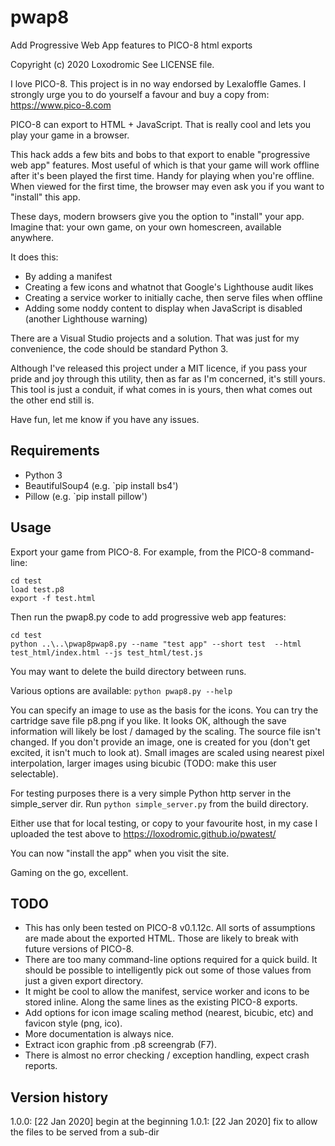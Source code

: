 # pwap8

Add Progressive Web App features to PICO-8 html exports


Copyright (c) 2020 Loxodromic
See LICENSE file.


I love PICO-8. This project is in no way endorsed by Lexaloffle Games. I 
strongly urge you to do yourself a favour and buy a copy from: 
https://www.pico-8.com


PICO-8 can export to HTML + JavaScript. That is really cool and lets you
play your game in a browser.


This hack adds a few bits and bobs to that export to enable 
"progressive web app" features. Most useful of which is that your game will
work offline after it's been played the first time. Handy for playing when 
you're offline. When viewed for the first time, the browser may even ask you 
if you want to "install" this app.


These days, modern browsers give you the option to "install" your app. 
Imagine that: your own game, on your own homescreen, available anywhere.


It does this:
 + By adding a manifest
 + Creating a few icons and whatnot that Google's Lighthouse audit likes
 + Creating a service worker to initially cache, then serve files when offline
 + Adding some noddy content to display when JavaScript is disabled (another Lighthouse warning)


 There are a Visual Studio projects and a solution. That was just for my 
 convenience, the code should be standard Python 3.

 
 Although I've released this project under a MIT licence, if you pass your 
 pride and joy through this utility, then as far as I'm concerned, it's still
 yours. This tool is just a conduit, if what comes in is yours, then what 
 comes out the other end still is.


Have fun, let me know if you have any issues.
 

## Requirements

 + Python 3
 + BeautifulSoup4 (e.g. `pip install bs4')
 + Pillow (e.g. `pip install pillow')
 

## Usage

Export your game from PICO-8. For example, from the PICO-8 command-line:


```
cd test
load test.p8
export -f test.html
```


Then run the pwap8.py code to add progressive web app features:


```
cd test
python ..\..\pwap8pwap8.py --name "test app" --short test  --html test_html/index.html --js test_html/test.js
```

You may want to delete the build directory between runs.


Various options are available: `python pwap8.py --help`


You can specify an image to use as the basis for the icons. You can try the 
cartridge save file p8.png if you like. It looks OK, although the save 
information will likely be lost / damaged by the scaling. The source file 
isn't changed. If you don't provide an image, one is created for you 
(don't get excited, it isn't much to look at). Small images are scaled using 
nearest pixel interpolation, larger images using bicubic (TODO: make this user selectable). 


For testing purposes there is a very simple Python http server in the simple_server dir.
Run `python simple_server.py` from the build directory.


Either use that for local testing, or copy to your favourite host, in my case I uploaded the 
test above to https://loxodromic.github.io/pwatest/


You can now "install the app" when you visit the site.


Gaming on the go, excellent.


## TODO

+ This has only been tested on PICO-8 v0.1.12c. All sorts of assumptions are 
made about the exported HTML. Those are likely to break with future 
versions of PICO-8.
+ There are too many command-line options required for a quick build. It should 
be possible to intelligently pick out some of those values from just a given 
export directory.
+ It might be cool to allow the manifest, service worker and 
icons to be stored inline. Along the same lines as the existing PICO-8 exports.
+ Add options for icon image scaling method (nearest, bicubic, etc) and favicon style (png, ico).
+ More documentation is always nice.
+ Extract icon graphic from .p8 screengrab (F7).
+ There is almost no error checking / exception handling, expect crash reports.


## Version history

1.0.0: [22 Jan 2020] begin at the beginning
1.0.1: [22 Jan 2020] fix to allow the files to be served from a sub-dir
